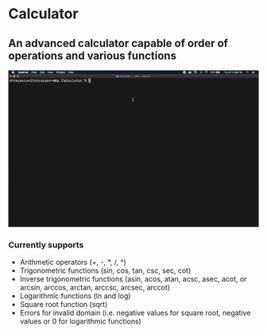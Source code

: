 # Calculator

## An advanced calculator capable of order of operations and various functions
![](https://github.com/Wh1t3Sail0r/Calculator/blob/master/Calculator%20Demo.gif)

### Currently supports
- Arithmetic operators (+, -, *, /, ^)
- Trigonometric functions (sin, cos, tan, csc, sec, cot)
- Inverse trigonometric functions (asin, acos, atan, acsc, asec, acot, or arcsin, arccos, arctan, arccsc, arcsec, arccot)
- Logarithmic functions (ln and log)
- Square root function (sqrt)
- Errors for invalid domain (i.e. negative values for square root, negative values or 0 for logarithmic functions)
